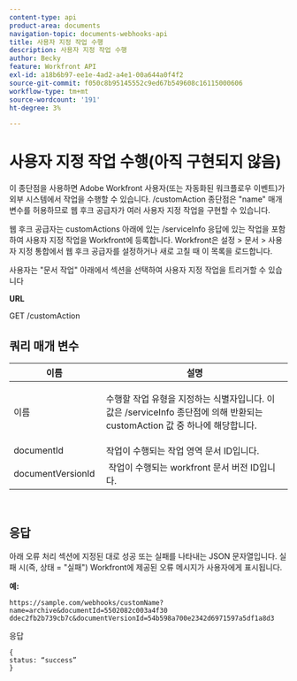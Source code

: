 ```yaml
---
content-type: api
product-area: documents
navigation-topic: documents-webhooks-api
title: 사용자 지정 작업 수행
description: 사용자 지정 작업 수행
author: Becky
feature: Workfront API
exl-id: a18b6b97-ee1e-4ad2-a4e1-00a644a0f4f2
source-git-commit: f050c8b95145552c9ed67b549608c16115000606
workflow-type: tm+mt
source-wordcount: '191'
ht-degree: 3%

---
```



# 사용자 지정 작업 수행(아직 구현되지 않음)

이 종단점을 사용하면 Adobe Workfront 사용자(또는 자동화된 워크플로우 이벤트)가 외부 시스템에서 작업을 수행할 수 있습니다. /customAction 종단점은 &quot;name&quot; 매개 변수를 허용하므로 웹 후크 공급자가 여러 사용자 지정 작업을 구현할 수 있습니다.

웹 후크 공급자는 customActions 아래에 있는 /serviceInfo 응답에 있는 작업을 포함하여 사용자 지정 작업을 Workfront에 등록합니다. Workfront은 설정 > 문서 > 사용자 지정 통합에서 웹 후크 공급자를 설정하거나 새로 고칠 때 이 목록을 로드합니다.

사용자는 &quot;문서 작업&quot; 아래에서 섹션을 선택하여 사용자 지정 작업을 트리거할 수 있습니다

**URL**

GET /customAction

## 쿼리 매개 변수

<table style="table-layout:auto"> 
 <col> 
 <col> 
 <thead> 
  <tr> 
   <th>이름 </th> 
   <th>설명</th> 
  </tr> 
 </thead> 
 <tbody> 
  <tr> 
   <td> <p>이름</p> </td> 
   <td> <p>수행할 작업 유형을 지정하는 식별자입니다. 이 값은 /serviceInfo 종단점에 의해 반환되는 customAction 값 중 하나에 해당합니다.</p> </td> 
  </tr> 
  <tr> 
   <td>documentId </td> 
   <td>작업이 수행되는 작업 영역 문서 ID입니다.</td> 
  </tr> 
  <tr> 
   <td>documentVersionId </td> 
   <td> 작업이 수행되는 workfront 문서 버전 ID입니다.</td> 
  </tr> 
 </tbody> 
</table>

 

## 응답

아래 오류 처리 섹션에 지정된 대로 성공 또는 실패를 나타내는 JSON 문자열입니다. 실패 시(즉, 상태 = &quot;실패&quot;) Workfront에 제공된 오류 메시지가 사용자에게 표시됩니다.

**예:**

```
https://sample.com/webhooks/customName?name=archive&documentId=5502082c003a4f30 ddec2fb2b739cb7c&documentVersionId=54b598a700e2342d6971597a5df1a8d3
```

응답

```
{
status: “success”
}
```
